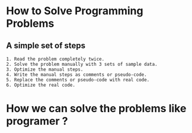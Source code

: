 # How to Solve Programming Problems
  ## A simple set of steps
    1. Read the problem completely twice.
    2. Solve the problem manually with 3 sets of sample data.
    3. Optimize the manual steps.
    4. Write the manual steps as comments or pseudo-code.
    5. Replace the comments or pseudo-code with real code.
    6. Optimize the real code.

# How we can solve the problems like programer ?



